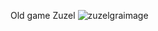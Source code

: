 Old game Zuzel
![zuzelgraimage](https://user-images.githubusercontent.com/23640684/31691205-8b74f4ec-b395-11e7-9c29-8a84d994f1da.jpg)
